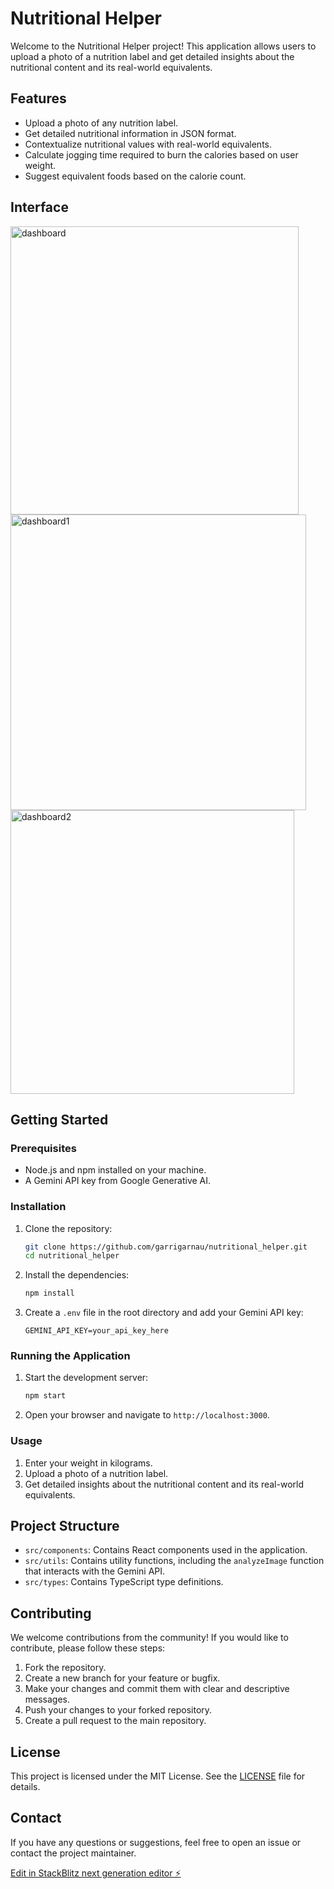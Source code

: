 # Nutritional Helper

Welcome to the Nutritional Helper project! This application allows users to upload a photo of a nutrition label and get detailed insights about the nutritional content and its real-world equivalents.

## Features

- Upload a photo of any nutrition label.
- Get detailed nutritional information in JSON format.
- Contextualize nutritional values with real-world equivalents.
- Calculate jogging time required to burn the calories based on user weight.
- Suggest equivalent foods based on the calorie count.

## Interface
<img width="461" alt="dashboard" src="https://github.com/user-attachments/assets/049d3ba4-4999-424b-b1d3-9e77111102e7" />
<img width="473" alt="dashboard1" src="https://github.com/user-attachments/assets/2b9e5285-979a-4108-bf8a-32fee54bcba3" />
<img width="454" alt="dashboard2" src="https://github.com/user-attachments/assets/ef12ca68-a653-4dd5-abed-ea0bd88ff881" />


## Getting Started

### Prerequisites

- Node.js and npm installed on your machine.
- A Gemini API key from Google Generative AI.

### Installation

1. Clone the repository:

   ```bash
   git clone https://github.com/garrigarnau/nutritional_helper.git
   cd nutritional_helper
   ```

2. Install the dependencies:

   ```bash
   npm install
   ```

3. Create a `.env` file in the root directory and add your Gemini API key:

   ```plaintext
   GEMINI_API_KEY=your_api_key_here
   ```

### Running the Application

1. Start the development server:

   ```bash
   npm start
   ```

2. Open your browser and navigate to `http://localhost:3000`.

### Usage

1. Enter your weight in kilograms.
2. Upload a photo of a nutrition label.
3. Get detailed insights about the nutritional content and its real-world equivalents.

## Project Structure

- `src/components`: Contains React components used in the application.
- `src/utils`: Contains utility functions, including the `analyzeImage` function that interacts with the Gemini API.
- `src/types`: Contains TypeScript type definitions.

## Contributing

We welcome contributions from the community! If you would like to contribute, please follow these steps:

1. Fork the repository.
2. Create a new branch for your feature or bugfix.
3. Make your changes and commit them with clear and descriptive messages.
4. Push your changes to your forked repository.
5. Create a pull request to the main repository.

## License

This project is licensed under the MIT License. See the [LICENSE](LICENSE) file for details.

## Contact

If you have any questions or suggestions, feel free to open an issue or contact the project maintainer.

[Edit in StackBlitz next generation editor ⚡️](https://stackblitz.com/~/github.com/garrigarnau/nutritional_helper)
